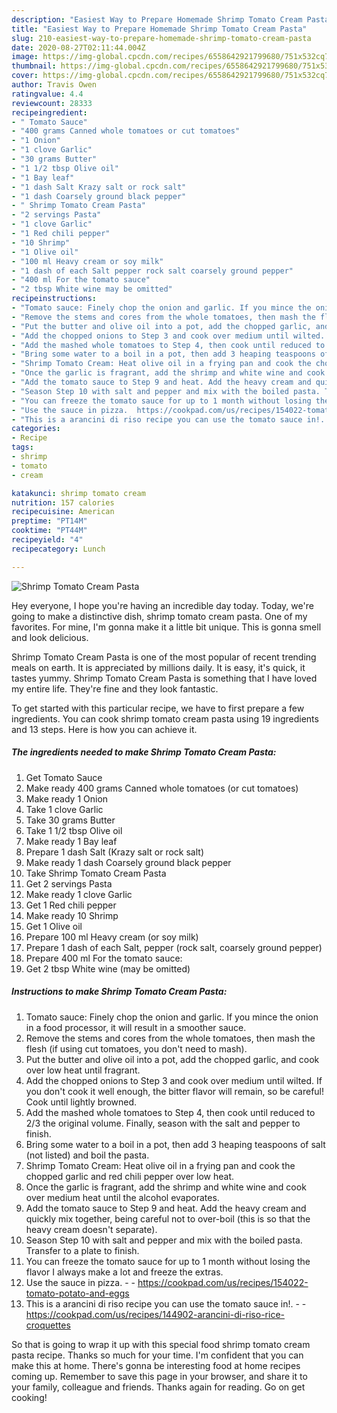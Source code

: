```yaml
---
description: "Easiest Way to Prepare Homemade Shrimp Tomato Cream Pasta"
title: "Easiest Way to Prepare Homemade Shrimp Tomato Cream Pasta"
slug: 210-easiest-way-to-prepare-homemade-shrimp-tomato-cream-pasta
date: 2020-08-27T02:11:44.004Z
image: https://img-global.cpcdn.com/recipes/6558642921799680/751x532cq70/shrimp-tomato-cream-pasta-recipe-main-photo.jpg
thumbnail: https://img-global.cpcdn.com/recipes/6558642921799680/751x532cq70/shrimp-tomato-cream-pasta-recipe-main-photo.jpg
cover: https://img-global.cpcdn.com/recipes/6558642921799680/751x532cq70/shrimp-tomato-cream-pasta-recipe-main-photo.jpg
author: Travis Owen
ratingvalue: 4.4
reviewcount: 28333
recipeingredient:
- " Tomato Sauce"
- "400 grams Canned whole tomatoes or cut tomatoes"
- "1 Onion"
- "1 clove Garlic"
- "30 grams Butter"
- "1 1/2 tbsp Olive oil"
- "1 Bay leaf"
- "1 dash Salt Krazy salt or rock salt"
- "1 dash Coarsely ground black pepper"
- " Shrimp Tomato Cream Pasta"
- "2 servings Pasta"
- "1 clove Garlic"
- "1 Red chili pepper"
- "10 Shrimp"
- "1 Olive oil"
- "100 ml Heavy cream or soy milk"
- "1 dash of each Salt pepper rock salt coarsely ground pepper"
- "400 ml For the tomato sauce"
- "2 tbsp White wine may be omitted"
recipeinstructions:
- "Tomato sauce: Finely chop the onion and garlic. If you mince the onion in a food processor, it will result in a smoother sauce."
- "Remove the stems and cores from the whole tomatoes, then mash the flesh (if using cut tomatoes, you don&#39;t need to mash)."
- "Put the butter and olive oil into a pot, add the chopped garlic, and cook over low heat until fragrant."
- "Add the chopped onions to Step 3 and cook over medium until wilted. If you don&#39;t cook it well enough, the bitter flavor will remain, so be careful! Cook until lightly browned."
- "Add the mashed whole tomatoes to Step 4, then cook until reduced to 2/3 the original volume. Finally, season with the salt and pepper to finish."
- "Bring some water to a boil in a pot, then add 3 heaping teaspoons of salt (not listed) and boil the pasta."
- "Shrimp Tomato Cream: Heat olive oil in a frying pan and cook the chopped garlic and red chili pepper over low heat."
- "Once the garlic is fragrant, add the shrimp and white wine and cook over medium heat until the alcohol evaporates."
- "Add the tomato sauce to Step 9 and heat. Add the heavy cream and quickly mix together, being careful not to over-boil (this is so that the heavy cream doesn&#39;t separate)."
- "Season Step 10 with salt and pepper and mix with the boiled pasta. Transfer to a plate to finish."
- "You can freeze the tomato sauce for up to 1 month without losing the flavor I always make a lot and freeze the extras."
- "Use the sauce in pizza.  https://cookpad.com/us/recipes/154022-tomato-potato-and-eggs"
- "This is a arancini di riso recipe you can use the tomato sauce in!.  https://cookpad.com/us/recipes/144902-arancini-di-riso-rice-croquettes"
categories:
- Recipe
tags:
- shrimp
- tomato
- cream

katakunci: shrimp tomato cream 
nutrition: 157 calories
recipecuisine: American
preptime: "PT14M"
cooktime: "PT44M"
recipeyield: "4"
recipecategory: Lunch

---
```



![Shrimp Tomato Cream Pasta](https://img-global.cpcdn.com/recipes/6558642921799680/751x532cq70/shrimp-tomato-cream-pasta-recipe-main-photo.jpg)

Hey everyone, I hope you're having an incredible day today. Today, we're going to make a distinctive dish, shrimp tomato cream pasta. One of my favorites. For mine, I'm gonna make it a little bit unique. This is gonna smell and look delicious.

Shrimp Tomato Cream Pasta is one of the most popular of recent trending meals on earth. It is appreciated by millions daily. It is easy, it's quick, it tastes yummy. Shrimp Tomato Cream Pasta is something that I have loved my entire life. They're fine and they look fantastic.




To get started with this particular recipe, we have to first prepare a few ingredients. You can cook shrimp tomato cream pasta using 19 ingredients and 13 steps. Here is how you can achieve it.

<!--inarticleads1-->

##### The ingredients needed to make Shrimp Tomato Cream Pasta:

1. Get  Tomato Sauce
1. Make ready 400 grams Canned whole tomatoes (or cut tomatoes)
1. Make ready 1 Onion
1. Take 1 clove Garlic
1. Take 30 grams Butter
1. Take 1 1/2 tbsp Olive oil
1. Make ready 1 Bay leaf
1. Prepare 1 dash Salt (Krazy salt or rock salt)
1. Make ready 1 dash Coarsely ground black pepper
1. Take  Shrimp Tomato Cream Pasta
1. Get 2 servings Pasta
1. Make ready 1 clove Garlic
1. Get 1 Red chili pepper
1. Make ready 10 Shrimp
1. Get 1 Olive oil
1. Prepare 100 ml Heavy cream (or soy milk)
1. Prepare 1 dash of each Salt, pepper (rock salt, coarsely ground pepper)
1. Prepare 400 ml For the tomato sauce:
1. Get 2 tbsp White wine (may be omitted)




<!--inarticleads2-->

##### Instructions to make Shrimp Tomato Cream Pasta:

1. Tomato sauce: Finely chop the onion and garlic. If you mince the onion in a food processor, it will result in a smoother sauce.
1. Remove the stems and cores from the whole tomatoes, then mash the flesh (if using cut tomatoes, you don&#39;t need to mash).
1. Put the butter and olive oil into a pot, add the chopped garlic, and cook over low heat until fragrant.
1. Add the chopped onions to Step 3 and cook over medium until wilted. If you don&#39;t cook it well enough, the bitter flavor will remain, so be careful! Cook until lightly browned.
1. Add the mashed whole tomatoes to Step 4, then cook until reduced to 2/3 the original volume. Finally, season with the salt and pepper to finish.
1. Bring some water to a boil in a pot, then add 3 heaping teaspoons of salt (not listed) and boil the pasta.
1. Shrimp Tomato Cream: Heat olive oil in a frying pan and cook the chopped garlic and red chili pepper over low heat.
1. Once the garlic is fragrant, add the shrimp and white wine and cook over medium heat until the alcohol evaporates.
1. Add the tomato sauce to Step 9 and heat. Add the heavy cream and quickly mix together, being careful not to over-boil (this is so that the heavy cream doesn&#39;t separate).
1. Season Step 10 with salt and pepper and mix with the boiled pasta. Transfer to a plate to finish.
1. You can freeze the tomato sauce for up to 1 month without losing the flavor I always make a lot and freeze the extras.
1. Use the sauce in pizza. -  - https://cookpad.com/us/recipes/154022-tomato-potato-and-eggs
1. This is a arancini di riso recipe you can use the tomato sauce in!. -  - https://cookpad.com/us/recipes/144902-arancini-di-riso-rice-croquettes




So that is going to wrap it up with this special food shrimp tomato cream pasta recipe. Thanks so much for your time. I'm confident that you can make this at home. There's gonna be interesting food at home recipes coming up. Remember to save this page in your browser, and share it to your family, colleague and friends. Thanks again for reading. Go on get cooking!
